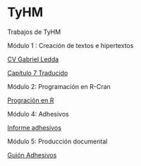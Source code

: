# TyHM
Trabajos de TyHM
<p>
Módulo 1 : Creación de textos e hipertextos
<p>
<a href="https://github.com/Gabinete13/TyHM/blob/0fae53f4421a85c3c7bc77a15b85d9b2d9582043/CV_Gabriel_Ledda.pdf"> CV Gabriel Ledda </a>
<p>
<a href="https://github.com/Gabinete13/TyHM/blob/0b2f6262cdb55c9fb1fd4e2036371a406dcda61b/Traduccion_capitulo_7.pdf"> Capítulo 7 Traducido </a>
<p>
Módulo 2: Programación en R-Cran
<p>
<a href="https://github.com/Gabinete13/TyHM/blob/3bc74929740ba4b826424a9cea4d84eb7d020ca2/Programacion_en_R.pdf"> Progración en R </a>
<p>
Módulo 4: Adhesivos
<p>
<a href="https://github.com/Gabinete13/TyHM/blob/e7f6273245533cd1438a712282067c6e8b642f1d/Informe%20adhesivos.pdf"> Informe adhesivos </a>
<p>
Módulo 5: Producción documental
<p>
<a href="https://github.com/Gabinete13/TyHM/blob/e7f6273245533cd1438a712282067c6e8b642f1d/Gui%C3%B3n%20Adhesivos.pdf"> Guión Adhesivos </a>                                                                                                                      

